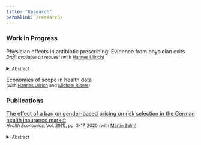 ```yaml
---
title: "Research"
permalink: /research/
---
```



### Work in Progress

Physician effects in antibiotic prescribing: Evidence from physician exits <br/>
<small>*Draft available on request* (with [Hannes Ullrich])</small>  
<details>
<summary><small>Abstract</small></summary>
<small>
    Antibiotic resistance is a severe problem within our current health systems. One of the main strategies to combat the rise of antibiotic resistance is to improve physicians' antibiotic prescribing practices. However, this strategy requires that differences in physicians' practice styles have a sufficient impact on the antibiotic intake in the outpatient population. In this paper, we investigate how the physician identity affects patients' antibiotic intake and health outcomes. We first show that geographic variation in antibiotic intake exists even in a generally low-prescribing country such as Denmark, and that patterns of variation are determined by prescriptions from general practitioners. We then investigate the extent to which physician effects contribute causally to variation in antibiotic prescribing between general practitioner clinics when patient or regional differences are hold fixed. We also relate physician effects to physician characteristics to learn about which elements characterize practice style differences. At last, we examine the effect of physicians' prescribing styles on patient health measured by preventable hospitalizations due to infections. To separately identify the effect of physician differences from patient and geographical differences, we leverage quasi-experimental variation in patient-physician relations due to physician exits from general practitioner clinics. 
</small>
</details>

[//]: # (Economies of scope in health data: Evidence from predicting bacterial infections <br/>)
Economies of scope in health data <br/>
<small>(with [Hannes Ullrich] and [Michael Ribers])</small>  



[//]: # (### Working Papers)





### Publications

[The effect of a ban on gender-based pricing on risk selection in the German health insurance market](https://onlinelibrary.wiley.com/doi/full/10.1002/hec.3958) <br/>
<small>*Health Economics*, Vol. 29(1), pp. 3-17, 2020 (with [Martin Salm])</small>  
<details>
<summary><small>Abstract</small></summary>
<small>
	Starting from December 2012, insurers in the European Union were prohibited from charging gender‐discriminatory prices. We examine the effect of this unisex mandate on risk segmentation in the German health insurance market. Although gender used to be a pricing factor in Germany's private health insurance (PHI) sector, it was never used as a pricing factor in the social health insurance (SHI) sector. The unisex mandate makes PHI relatively more attractive for women and less attractive for men. Based on data from the German socio‐economic panel, we analyze how the unisex mandate affects the difference between women and men in switching rates between SHI and PHI. We find that the unisex mandate increases the probability of switching from SHI to PHI for women relative to men. On the other hand, the unisex mandate has no effect on the gender difference in switching rates from PHI to SHI. Because women have on average higher health care expenditures than men, our results imply a worsening of the PHI risk pool and an improvement of the SHI risk pool. Our results demonstrate that regulatory measures such as the unisex mandate can affect risk selection between public and private health insurance sectors.
</small>
</details>

[//]: # (Links)

[Martin Salm]: <https://www.tilburguniversity.edu/staff/m-salm>
[Hannes Ullrich]: <https://hannesullrich.com/>
[Michael Ribers]: <https://www.economics.ku.dk/staff/vip/?pure=en/persons/246289>